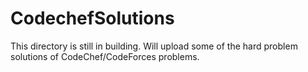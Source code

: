 # CodechefSolutions
This directory is still in building. Will upload some of the hard problem solutions of CodeChef/CodeForces problems.
